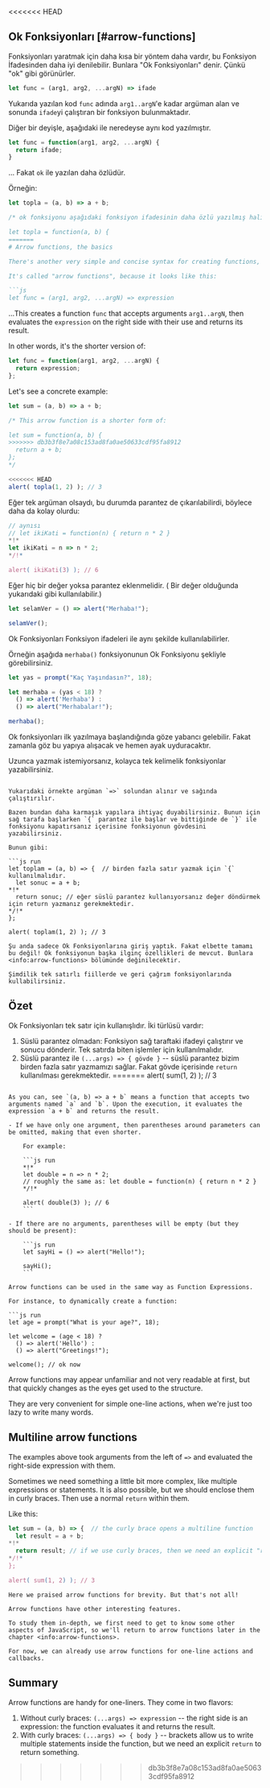 <<<<<<< HEAD
## Ok Fonksiyonları [#arrow-functions]

Fonksiyonları yaratmak için daha kısa bir yöntem daha vardır, bu Fonksiyon İfadesinden daha iyi denilebilir. Bunlara "Ok Fonksiyonları" denir. Çünkü "ok" gibi görünürler.

```js
let func = (arg1, arg2, ...argN) => ifade
```

Yukarıda yazılan kod `func` adında `arg1..argN`'e kadar argüman alan ve sonunda `ifade`yi çalıştıran bir fonksiyon bulunmaktadır.

Diğer bir deyişle, aşağıdaki ile neredeyse aynı kod yazılmıştır.

```js
let func = function(arg1, arg2, ...argN) {
  return ifade;
}
```
... Fakat `ok` ile yazılan daha özlüdür.

Örneğin:
```js run
let topla = (a, b) => a + b;

/* ok fonksiyonu aşağıdaki fonksiyon ifadesinin daha özlü yazılmış halidir.:

let topla = function(a, b) {
=======
# Arrow functions, the basics

There's another very simple and concise syntax for creating functions, that's often better than Function Expressions.

It's called "arrow functions", because it looks like this:

```js
let func = (arg1, arg2, ...argN) => expression
```

...This creates a function `func` that accepts arguments `arg1..argN`, then evaluates the `expression` on the right side with their use and returns its result.

In other words, it's the shorter version of:

```js
let func = function(arg1, arg2, ...argN) {
  return expression;
};
```

Let's see a concrete example:

```js run
let sum = (a, b) => a + b;

/* This arrow function is a shorter form of:

let sum = function(a, b) {
>>>>>>> db3b3f8e7a08c153ad8fa0ae50633cdf95fa8912
  return a + b;
};
*/

<<<<<<< HEAD
alert( topla(1, 2) ); // 3

```
Eğer tek argüman olsaydı, bu durumda parantez de çıkarılabilirdi, böylece daha da kolay olurdu:


```js run
// aynısı
// let ikiKati = function(n) { return n * 2 }
*!*
let ikiKati = n => n * 2;
*/!*

alert( ikiKati(3) ); // 6
```

Eğer hiç bir değer yoksa parantez eklenmelidir. ( Bir değer olduğunda yukarıdaki gibi kullanılabilir.)


```js run
let selamVer = () => alert("Merhaba!");

selamVer();
```
Ok Fonksiyonları Fonksiyon ifadeleri ile aynı şekilde kullanılabilirler.

Örneğin aşağıda `merhaba()` fonksiyonunun Ok Fonksiyonu şekliyle görebilirsiniz.

```js run
let yas = prompt("Kaç Yaşındasın?", 18);

let merhaba = (yas < 18) ?
  () => alert('Merhaba') :
  () => alert("Merhabalar!");

merhaba(); 
```

Ok fonksiyonları ilk yazılmaya başlandığında göze yabancı gelebilir. Fakat zamanla göz bu yapıya alışacak ve hemen ayak uyduracaktır.

Uzunca yazmak istemiyorsanız, kolayca tek kelimelik fonksiyonlar yazabilirsiniz.


```smart header="Çok satırlı Ok Fonksiyonları"

Yukarıdaki örnekte argüman `=>` solundan alınır ve sağında çalıştırılır.

Bazen bundan daha karmaşık yapılara ihtiyaç duyabilirsiniz. Bunun için sağ tarafa başlarken `{` parantez ile başlar ve bittiğinde de `}` ile fonksiyonu kapatırsanız içerisine fonksiyonun gövdesini yazabilirsiniz.

Bunun gibi:

```js run
let toplam = (a, b) => {  // birden fazla satır yazmak için `{` kullanılmalıdır.
  let sonuc = a + b;
*!*
  return sonuc; // eğer süslü parantez kullanıyorsanız değer döndürmek için return yazmanız gerekmektedir.
*/!*
};

alert( toplam(1, 2) ); // 3
```

```smart header="Dahası var"
Şu anda sadece Ok Fonksiyonlarına giriş yaptık. Fakat elbette tamamı bu değil! Ok fonksiyonun başka ilginç özellikleri de mevcut. Bunlara <info:arrow-functions> bölümünde değinilecektir.

Şimdilik tek satırlı fiillerde ve geri çağrım fonksiyonlarında kullabilirsiniz.
```

## Özet

Ok Fonksiyonları tek satır için kullanışlıdır. İki türlüsü vardır:

1. Süslü parantez olmadan: Fonksiyon sağ taraftaki ifadeyi çalıştırır ve sonucu dönderir. Tek satırda biten işlemler için kullanılmalıdır.
2. Süslü parantez ile `(...args) => { gövde }` -- süslü parantez bizim birden fazla satır yazmamızı sağlar.  Fakat gövde içerisinde `return` kullanılması gerekmektedir.
=======
alert( sum(1, 2) ); // 3
```

As you can, see `(a, b) => a + b` means a function that accepts two arguments named `a` and `b`. Upon the execution, it evaluates the expression `a + b` and returns the result.

- If we have only one argument, then parentheses around parameters can be omitted, making that even shorter.

    For example:

    ```js run
    *!*
    let double = n => n * 2;
    // roughly the same as: let double = function(n) { return n * 2 }
    */!*

    alert( double(3) ); // 6
    ```

- If there are no arguments, parentheses will be empty (but they should be present):

    ```js run
    let sayHi = () => alert("Hello!");

    sayHi();
    ```

Arrow functions can be used in the same way as Function Expressions.

For instance, to dynamically create a function:

```js run
let age = prompt("What is your age?", 18);

let welcome = (age < 18) ?
  () => alert('Hello') :
  () => alert("Greetings!");

welcome(); // ok now
```

Arrow functions may appear unfamiliar and not very readable at first, but that quickly changes as the eyes get used to the structure.

They are very convenient for simple one-line actions, when we're just too lazy to write many words.

## Multiline arrow functions

The examples above took arguments from the left of `=>` and evaluated the right-side expression with them.

Sometimes we need something a little bit more complex, like multiple expressions or statements. It is also possible, but we should enclose them in curly braces. Then use a normal `return` within them.

Like this:

```js run
let sum = (a, b) => {  // the curly brace opens a multiline function
  let result = a + b;
*!*
  return result; // if we use curly braces, then we need an explicit "return" 
*/!*
};

alert( sum(1, 2) ); // 3
```

```smart header="More to come"
Here we praised arrow functions for brevity. But that's not all!

Arrow functions have other interesting features.

To study them in-depth, we first need to get to know some other aspects of JavaScript, so we'll return to arrow functions later in the chapter <info:arrow-functions>.

For now, we can already use arrow functions for one-line actions and callbacks.
```

## Summary

Arrow functions are handy for one-liners. They come in two flavors:

1. Without curly braces: `(...args) => expression` -- the right side is an expression: the function evaluates it and returns the result.
2. With curly braces: `(...args) => { body }` -- brackets allow us to write multiple statements inside the function, but we need an explicit `return` to return something.
>>>>>>> db3b3f8e7a08c153ad8fa0ae50633cdf95fa8912

